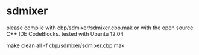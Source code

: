 sdmixer
=======
please compile with cbp/sdmixer/sdmixer.cbp.mak or with the open source C++ IDE CodeBlocks.
tested with Ubuntu 12.04


make clean all -f cbp/sdmixer/sdmixer.cbp.mak
